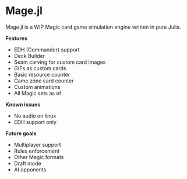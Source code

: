 # Mage.jl
Mage.jl is a WIP Magic card game simulation engine written in pure Julia. 

**Features**
- EDH (Commander) support
- Deck Builder
- Seam carving for custom card images
- GIFs as custom cards
- Basic resource counter
- Game zone card counter
- Custom animations
- All Magic sets as of 

__Known issues__
- No audio on linux
- EDH support only


__Future goals__
- Multiplayer support
- Rules enforcement
- Other Magic formats
- Draft mode
- AI opponents
